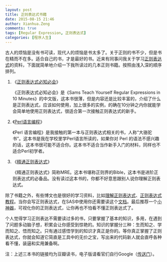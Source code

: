 ```yaml
---
layout: post
title: 正则表达式书籍
date: 2015-08-15 21:46
author: Xianhua.Zeng
comments: true
tags: [Regular Expression, 正则表达式]
categories: [程序人生]
---
```

<p>古人的烦恼是没有书可读，现代人的烦恼是书太多了。关于正则的书不少，但是书在精而不在多。适合自己的书，才是最好的书。近来有同事问我关于学习<span style="text-decoration: underline;"><a href="https://zh.wikipedia.org/zh-cn/%E6%AD%A3%E5%88%99%E8%A1%A8%E8%BE%BE%E5%BC%8F" target="_blank">正则表达式</a></span>的资料，下面就简单地介绍一下我所读过的几本正则书籍。按照由浅入深的顺序排列。</p>
<ol>
	<li>《<span style="text-decoration: underline;"><a href="http://book.douban.com/subject/26285406/" target="_blank">正则表达式必知必会</a></span>》
<p>《正则表达式必知必会》是《Sams Teach Yourself Regular Expressions in 10 Minutes》的中文版，这本书很薄，但是内容还是比较丰富的，介绍了什么是正则表达式，应该如何使用，加上很多的实例，的确在10分钟之内你就能学会简单地使用正则表达式，很适合第一次接触正则表达式的新手。</p>
</li>
	<li>《<span style="text-decoration: underline;"><a href="http://book.douban.com/subject/1231697/" target="_blank">Perl语言编程</a></span>》
<p>《Perl 语言编程》是我接触的第一本与正则表达式相关的书，人称“大骆驼书”。这本书是我在学校里学Perl语言所读的，如果你对 Perl 的语法不感兴趣的话，这本书很可能不适合你。这本书不适合当作新手入门的材料，同样也不适合Perl初学者。</p>
</li>
	<li>《<span style="text-decoration: underline;"><a href="http://book.douban.com/subject/2154713/" target="_blank">精通正则表达式</a></span>》
<p>《精通正则表达式》简称MRE。这本书堪称正则界的Bible，这本书是进阶正则表达式的必备品。没有读过这本书的，你都不好意思跟别人说你理解正则表达式。</p>
</li>
</ol>
<p>除了书籍之外，有些博文也是很好的学习资料，比如<span style="text-decoration: underline;"><a href="http://blog.csdn.net/myan/article/details/1520033" target="_blank">理解正则表达式</a></span>、<span style="text-decoration: underline;"><a href="http://www.tracefact.net/document/Regular-Expression-Tutorial.pdf" target="_blank">正则表达式教程</a></span>。当你会写正则表达式，在SAS中使用你还需要读这个<span style="text-decoration: underline;"><a href="http://support.sas.com/rnd/base/datastep/perl_regexp/regexp-tip-sheet.pdf" target="_blank">文档</a></span>。最后推荐一个<span style="text-decoration: underline;"><a href="http://regexper.com/" target="_blank">小神器</a></span>，可视化你的正则表达式，让你再也不怕看不懂正则表达式了。</p>
<p>个人觉得学习正则表达不需要读过多的书，只要掌握了基本的知识，多用，在遇到了问题多动脑子想，积累会让你感受到惊艳的。知识的掌握分三种：生而知之、学而知之、悟而知之。只有通过感悟学到的知识才真正是你的。等你真正掌握了正则表达式，你就会知道它简直是工具中的无价之宝，写出来的代码新人就会直呼各种看不懂，装逼和实用兼备啊。</p>
<p>注：上述三本书的链接均为豆瓣读书，电子版请看官们自行Google（<span style="text-decoration: underline;"><a href="http://www.itechzero.com/google-mirror-sites-collect.html" target="_blank">传送门</a></span>）。</p>